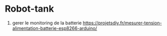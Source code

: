 # Robot-tank
1. gerer le monitoring de la batterie
https://projetsdiy.fr/mesurer-tension-alimentation-batterie-esp8266-arduino/
